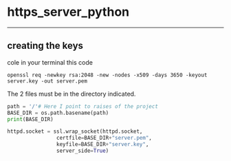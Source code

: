 # https_server_python

---
## creating the keys

cole in your terminal this code 
```
openssl req -newkey rsa:2048 -new -nodes -x509 -days 3650 -keyout server.key -out server.pem
```

The 2 files must be in the directory indicated.

```py
path = '/'# Here I point to raises of the project
BASE_DIR = os.path.basename(path)
print(BASE_DIR)

httpd.socket = ssl.wrap_socket(httpd.socket,
                certfile=BASE_DIR+"server.pem",
                keyfile=BASE_DIR+"server.key",
                server_side=True)
```
